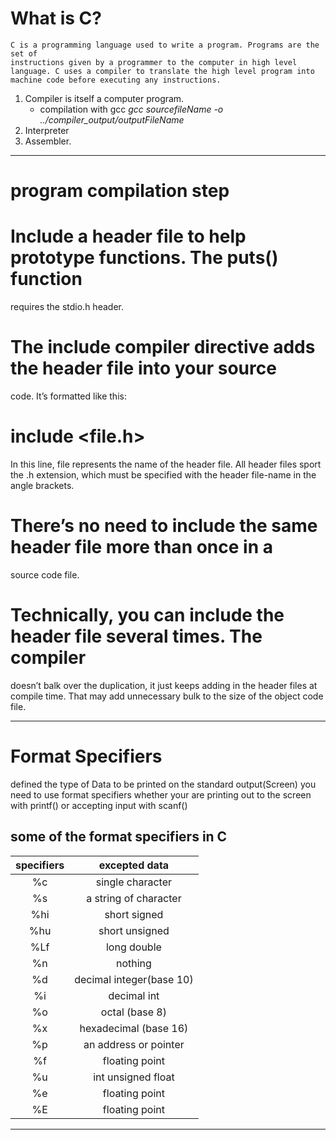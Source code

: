 # What is C?
    C is a programming language used to write a program. Programs are the set of
    instructions given by a programmer to the computer in high level language. C uses a compiler to translate the high level program into machine code before executing any instructions. 
1. Compiler is itself a computer program.
   - compilation with gcc
      *gcc sourcefileName  -o ../compiler_output/outputFileName*
2. Interpreter  
3. Assembler.

***

# program compilation step

# Include a header file to help prototype functions. The puts() function
requires the stdio.h header.
# The include compiler directive adds the header file into your source
code. It’s formatted like this:
# include <file.h>
In this line, file represents the name of the header file. All header files
sport the .h extension, which must be specified with the header file-name in the angle brackets.
# There’s no need to include the same header file more than once in a
source code file.
# Technically, you can include the header file several times. The compiler
doesn’t balk over the duplication, it just keeps adding in the header files
at compile time. That may add unnecessary bulk to the size of the object
code file.

***

# Format Specifiers
   defined the type of Data to be printed on the standard output(Screen)
   you need to use format specifiers whether your are printing out to 
   the screen with printf() or accepting input with scanf() 
   ## some of the format specifiers in C
   | specifiers |         excepted data      |
   |:----------:|:--------------------------:|
   |    %c      |  single character          |
   |    %s      |  a string of character     |
   |    %hi     |  short signed              |
   |    %hu     |  short unsigned            |
   |    %Lf     |  long double               |
   |    %n      |  nothing                   |
   |    %d      |  decimal integer(base 10)  |
   |    %i      |  decimal int               |
   |    %o      |  octal (base 8)            |
   |    %x      |  hexadecimal (base 16)     |
   |    %p      |  an address or pointer     |
   |    %f      |  floating point            |
   |    %u      |  int unsigned float        |
   |    %e      |  floating point            |
   |    %E      |  floating point            |

***